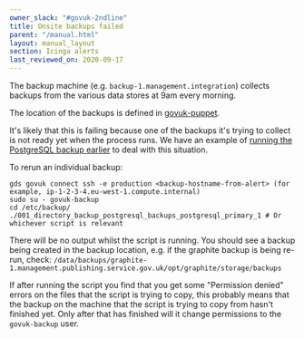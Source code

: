 ```yaml
---
owner_slack: "#govuk-2ndline"
title: Onsite backups failed
parent: "/manual.html"
layout: manual_layout
section: Icinga alerts
last_reviewed_on: 2020-09-17
---
```


The backup machine (e.g. `backup-1.management.integration`) collects backups from the various data stores at 9am every morning.

The location of the backups is defined in [govuk-puppet](https://github.com/alphagov/govuk-puppet/blob/master/modules/govuk/manifests/node/s_backup.pp).

It's likely that this is failing because one of the backups it's trying to collect is not ready yet when the process runs. We have an example of [running the PostgreSQL backup earlier](https://github.com/alphagov/govuk-puppet/pull/7619) to deal with this situation.

To rerun an individual backup:

```
gds govuk connect ssh -e production <backup-hostname-from-alert> (for example, ip-1-2-3-4.eu-west-1.compute.internal)
sudo su - govuk-backup
cd /etc/backup/
./001_directory_backup_postgresql_backups_postgresql_primary_1 # Or whichever script is relevant
```

There will be no output whilst the script is running. You should see a backup being created in the backup location, e.g. if the graphite backup is being re-run, check: `/data/backups/graphite-1.management.publishing.service.gov.uk/opt/graphite/storage/backups`

If after running the script you find that you get some "Permission denied" errors on the files that the script is trying to copy, this probably means that the backup on the machine that the script is trying to copy from hasn't finished yet. Only after that has finished will it change permissions to the `govuk-backup` user.
